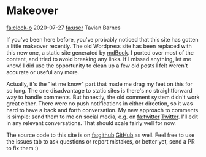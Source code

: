 # Makeover

<div class="infobar">

<fa:clock-o> 2020-07-27
<fa:user> Tavian Barnes

</div>


If you've been here before, you've probably noticed that this site has gotten a little makeover recently.
The old Wordpress site has been replaced with this new one, a static site generated by [mdBook].
I ported over most of the content, and tried to avoid breaking any links.
If I missed anything, let me know!
I did use the opportunity to clean up a few old posts I felt weren't accurate or useful any more.

[mdBook]: https://github.com/rust-lang/mdBook

Actually, it's the "let me know" part that made me drag my feet on this for so long.
The one disadvantage to static sites is there's no straightforward way to handle comments.
But honestly, the old comment system didn't work great either.
There were no push notifications in either direction, so it was hard to have a back and forth conversation.
My new approach to comments is simple: send them to me on social media, e.g. on <fa:twitter> [Twitter].
I'll edit in any relevant conversations.
That should scale fairly well for now.

[Twitter]: https://twitter.com/tavianator

The source code to this site is on <fa:github> [GitHub] as well.
Feel free to use the issues tab to ask questions or report mistakes, or better yet, send a PR to fix them :)

[GitHub]: https://github.com/tavianator/tavianator.com
